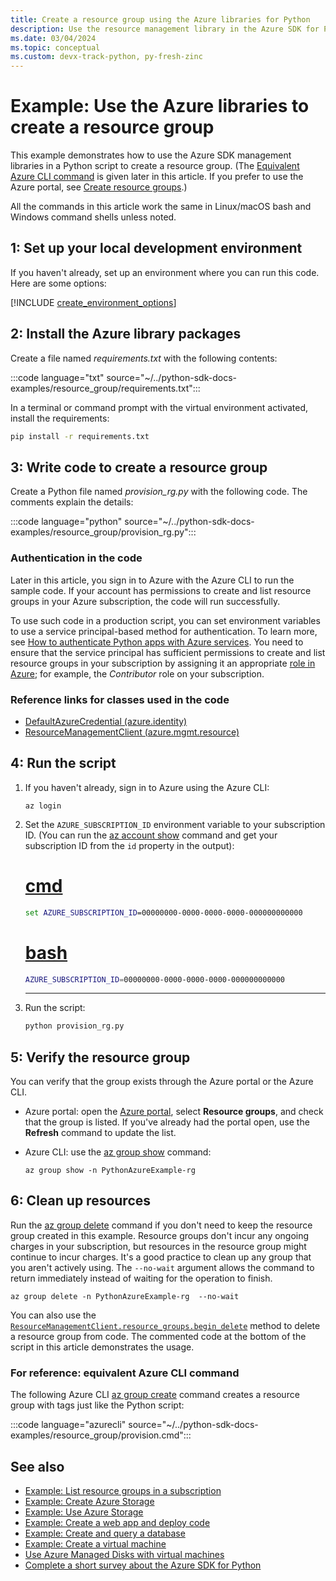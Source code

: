 ```yaml
---
title: Create a resource group using the Azure libraries for Python
description: Use the resource management library in the Azure SDK for Python to create a resource group from Python code.
ms.date: 03/04/2024
ms.topic: conceptual
ms.custom: devx-track-python, py-fresh-zinc
---
```


# Example: Use the Azure libraries to create a resource group

This example demonstrates how to use the Azure SDK management libraries in a Python script to create a resource group. (The [Equivalent Azure CLI command](#for-reference-equivalent-azure-cli-command) is given later in this article. If you prefer to use the Azure portal, see [Create resource groups](/azure/azure-resource-manager/management/manage-resource-groups-portal).)

All the commands in this article work the same in Linux/macOS bash and Windows command shells unless noted.

## 1: Set up your local development environment

If you haven't already, set up an environment where you can run this code. Here are some options:

[!INCLUDE [create_environment_options](../../includes/create-environment-options.md)]

## 2: Install the Azure library packages

Create a file named *requirements.txt* with the following contents:

:::code language="txt" source="~/../python-sdk-docs-examples/resource_group/requirements.txt":::

In a terminal or command prompt with the virtual environment activated, install the requirements:

```cmd
pip install -r requirements.txt
```

## 3: Write code to create a resource group

Create a Python file named *provision_rg.py* with the following code. The comments explain the details:

:::code language="python" source="~/../python-sdk-docs-examples/resource_group/provision_rg.py":::

### Authentication in the code

Later in this article, you sign in to Azure with the Azure CLI to run the sample code. If your account has permissions to create and list resource groups in your Azure subscription, the code will run successfully.

To use such code in a production script, you can set environment variables to use a service principal-based method for authentication. To learn more, see [How to authenticate Python apps with Azure services](../authentication-overview.md). You need to ensure that the service principal has sufficient permissions to create and list resource groups in your subscription by assigning it an appropriate [role in Azure](/azure/role-based-access-control/overview); for example, the *Contributor* role on your subscription.

### Reference links for classes used in the code

- [DefaultAzureCredential (azure.identity)](/python/api/azure-identity/azure.identity.defaultazurecredential)
- [ResourceManagementClient (azure.mgmt.resource)](/python/api/azure-mgmt-resource/azure.mgmt.resource.resourcemanagementclient)

## 4: Run the script

1. If you haven't already, sign in to Azure using the Azure CLI:

    ```azurecli
    az login
    ```

1. Set the `AZURE_SUBSCRIPTION_ID` environment variable to your subscription ID. (You can run the [az account show](/cli/azure/account#az-account-show) command and get your subscription ID from the `id` property in the output):

    # [cmd](#tab/cmd)

    ```cmd
    set AZURE_SUBSCRIPTION_ID=00000000-0000-0000-0000-000000000000
    ```

    # [bash](#tab/bash)

    ```bash
    AZURE_SUBSCRIPTION_ID=00000000-0000-0000-0000-000000000000
    ```

    ---

1. Run the script:

    ```cmd
    python provision_rg.py
    ```

## 5: Verify the resource group

You can verify that the group exists through the Azure portal or the Azure CLI.

- Azure portal: open the [Azure portal](https://portal.azure.com), select **Resource groups**, and check that the group is listed. If you've already had the portal open, use the **Refresh** command to update the list.

- Azure CLI: use the [az group show](/cli/azure/group#az-group-show) command:

    ```azurecli
    az group show -n PythonAzureExample-rg
    ```

## 6: Clean up resources

Run the [az group delete](/cli/azure/group#az-group-delete) command if you don't need to keep the resource group created in this example. Resource groups don't incur any ongoing charges in your subscription, but resources in the resource group might continue to incur charges. It's a good practice to clean up any group that you aren't actively using. The `--no-wait` argument allows the command to return immediately instead of waiting for the operation to finish.

```azurecli
az group delete -n PythonAzureExample-rg  --no-wait
```

You can also use the [`ResourceManagementClient.resource_groups.begin_delete`](/python/api/azure-mgmt-resource/azure.mgmt.resource.resources.v2022_09_01.operations.resourcegroupsoperations#azure-mgmt-resource-resources-v2022-09-01-operations-resourcegroupsoperations-begin-delete) method to delete a resource group from code. The commented code at the bottom of the script in this article demonstrates the usage.

### For reference: equivalent Azure CLI command

The following Azure CLI [az group create](/cli/azure/group#az-group-create) command creates a resource group with tags just like the Python script:

:::code language="azurecli" source="~/../python-sdk-docs-examples/resource_group/provision.cmd":::

## See also

- [Example: List resource groups in a subscription](azure-sdk-example-list-resource-groups.md)
- [Example: Create Azure Storage](azure-sdk-example-storage.md)
- [Example: Use Azure Storage](azure-sdk-example-storage-use.md)
- [Example: Create a web app and deploy code](azure-sdk-example-web-app.md)
- [Example: Create and query a database](azure-sdk-example-database.md)
- [Example: Create a virtual machine](azure-sdk-example-virtual-machines.md)
- [Use Azure Managed Disks with virtual machines](azure-sdk-samples-managed-disks.md)
- [Complete a short survey about the Azure SDK for Python](https://microsoft.qualtrics.com/jfe/form/SV_bNFX0HECjzPWMiG?Q_CHL=docs)
